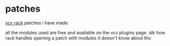 # patches

[vcv rack](https://vcvrack.com/) patches i have made.

all the modules used are free and available on the vcv plugins page. idk how rack handles opening a patch with modules it doesn't know about tho
